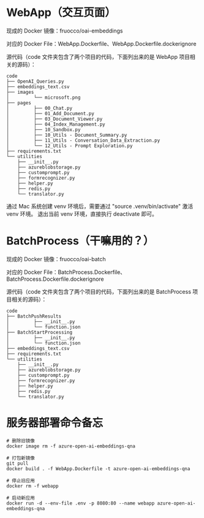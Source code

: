 # WebApp（交互页面）

现成的 Docker 镜像：fruocco/oai-embeddings

对应的 Docker File：WebApp.Dockerfile、WebApp.Dockerfile.dockerignore

源代码（code 文件夹包含了两个项目的代码，下面列出来的是 WebApp 项目相关的源码）：

```
code
├── OpenAI_Queries.py
├── embeddings_text.csv
├── images
│         └── microsoft.png
├── pages
│         ├── 00_Chat.py
│         ├── 01_Add_Document.py
│         ├── 03_Document_Viewer.py
│         ├── 04_Index_Management.py
│         ├── 10_Sandbox.py
│         ├── 10_Utils - Document_Summary.py
│         ├── 11_Utils - Conversation_Data_Extraction.py
│         └── 12_Utils - Prompt Exploration.py
├── requirements.txt
└── utilities
    ├── __init__.py
    ├── azureblobstorage.py
    ├── customprompt.py
    ├── formrecognizer.py
    ├── helper.py
    ├── redis.py
    └── translator.py
```

通过 Mac 系统创建 venv 环境后，需要通过 "source .venv/bin/activate" 激活 venv 环境。 退出当前 venv 环境，直接执行 deactivate 即可。

# BatchProcess（干嘛用的？）

现成的 Docker 镜像：fruocco/oai-batch

对应的 Docker File：BatchProcess.Dockerfile、BatchProcess.Dockerfile.dockerignore

源代码（code 文件夹包含了两个项目的代码，下面列出来的是 BatchProcess 项目相关的源码）：

```
code
├── BatchPushResults
│         ├── __init__.py
│         └── function.json
├── BatchStartProcessing
│         ├── __init__.py
│         └── function.json
├── embeddings_text.csv
├── requirements.txt
└── utilities
    ├── __init__.py
    ├── azureblobstorage.py
    ├── customprompt.py
    ├── formrecognizer.py
    ├── helper.py
    ├── redis.py
    └── translator.py
```

# 服务器部署命令备忘

```
# 删除旧镜像
docker image rm -f azure-open-ai-embeddings-qna

# 打包新镜像
git pull
docker build . -f WebApp.Dockerfile -t azure-open-ai-embeddings-qna

# 停止旧应用
docker rm -f webapp

# 启动新应用
docker run -d --env-file .env -p 8080:80 --name webapp azure-open-ai-embeddings-qna 
```